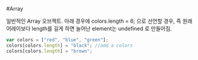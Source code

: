 #Array

일반적인 Array 오브젝트.
아래 경우에 colors.length = 6; 으로 선언할 경우, 즉 원래 어레이보다 length를 길게 하면
늘어난 element는 undefined 로 만들어짐.

```javascript
var colors = ["red", "blue", "green"];
colors[colors.length] = "black"; //add a colors
colors[colors.length] = "brown";
```
